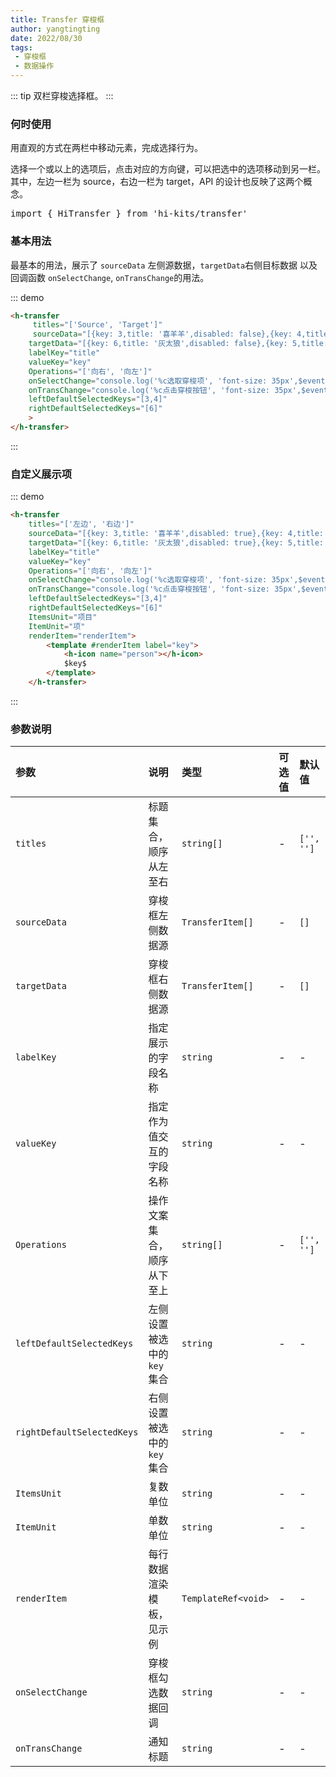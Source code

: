 ```yaml
---
title: Transfer 穿梭框
author: yangtingting
date: 2022/08/30
tags:
 - 穿梭框
 - 数据操作
---
```

::: tip
双栏穿梭选择框。
:::
### 何时使用
用直观的方式在两栏中移动元素，完成选择行为。

选择一个或以上的选项后，点击对应的方向键，可以把选中的选项移动到另一栏。 其中，左边一栏为 source，右边一栏为 target，API 的设计也反映了这两个概念。
<pre class="language-ts">
import { HiTransfer } from 'hi-kits/transfer'
</pre>

### 基本用法

最基本的用法，展示了 `sourceData` 左侧源数据，`targetData`右侧目标数据 以及回调函数 `onSelectChange`, `onTransChange`的用法。

::: demo
```html
<h-transfer
     titles="['Source', 'Target']"
     sourceData="[{key: 3,title: '喜羊羊',disabled: false},{key: 4,title: '懒羊羊',disabled: false},{key: 1,title: '沸羊羊',disabled: false},{key: 2,title: '名字很长的羊羊羊羊羊羊羊羊羊羊羊羊',disabled: false}]"
    targetData="[{key: 6,title: '灰太狼',disabled: false},{key: 5,title: '红太狼',disabled: false}]"
    labelKey="title"
    valueKey="key"
    Operations="['向右', '向左']"
    onSelectChange="console.log('%c选取穿梭项', 'font-size: 35px',$event)"
    onTransChange="console.log('%c点击穿梭按钮', 'font-size: 35px',$event)"
    leftDefaultSelectedKeys="[3,4]"
    rightDefaultSelectedKeys="[6]"
    >
</h-transfer>
```
:::


### 自定义展示项

::: demo
```html
<h-transfer 
    titles="['左边', '右边']"
    sourceData="[{key: 3,title: '喜羊羊',disabled: true},{key: 4,title: '懒羊羊',disabled: false},{key: 1,title: '沸羊羊',disabled: false},{key: 2,title: '名字很长的羊羊羊羊羊羊羊羊羊羊羊羊',disabled: false}]"
    targetData="[{key: 6,title: '灰太狼',disabled: true},{key: 5,title: '红太狼',disabled: false}]" 
    labelKey="title"
    valueKey="key" 
    Operations="['向右', '向左']" 
    onSelectChange="console.log('%c选取穿梭项', 'font-size: 35px',$event)"
    onTransChange="console.log('%c点击穿梭按钮', 'font-size: 35px',$event)" 
    leftDefaultSelectedKeys="[3,4]" 
    rightDefaultSelectedKeys="[6]"
    ItemsUnit="项目" 
    ItemUnit="项" 
    renderItem="renderItem">
        <template #renderItem label="key">
            <h-icon name="person"></h-icon>
            $key$
        </template>
    </h-transfer>
```
:::

### 参数说明

|参数|说明|类型|可选值|默认值
|:--|:--|:--|:-----|:---
| `titles`| 标题集合，顺序从左至右	 |  `string[]		` | - | `['', '']`
| `sourceData`| 穿梭框左侧数据源 |  `TransferItem[]	` | - | `[]`
| `targetData`| 穿梭框右侧数据源 |  `TransferItem[]	` | - | `[]`
| `labelKey`| 指定展示的字段名称 |  `string` | - | -
| `valueKey`| 指定作为值交互的字段名称 |  `string` | - | -
| `Operations`| 操作文案集合，顺序从下至上	 |  `string[]` | - | `['', '']`
| `leftDefaultSelectedKeys`| 左侧设置被选中的 `key` 集合	 |  `string` | - | -
| `rightDefaultSelectedKeys`| 右侧设置被选中的 `key` 集合 |  `string` | - | -
| `ItemsUnit`| 复数单位		 |  `string` | - | -
| `ItemUnit`| 单数单位	 |  `string` | - | -
| `renderItem`| 每行数据渲染模板，见示例	 |  `TemplateRef<void>` | - | -
| `onSelectChange`| 穿梭框勾选数据回调 |  `string` | - | -
| `onTransChange`| 通知标题 |  `string` | - | -
